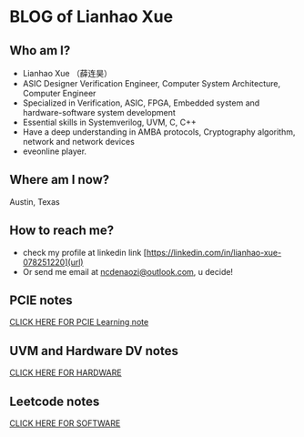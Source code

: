 # BLOG of Lianhao Xue

## Who am I?
- Lianhao Xue （薛连昊）
- ASIC Designer Verification Engineer, Computer System Architecture, Computer Engineer
- Specialized in Verification, ASIC, FPGA, Embedded system and hardware-software system development
- Essential skills in Systemverilog, UVM, C, C++
- Have a deep understanding in AMBA protocols, Cryptography algorithm, network and network devices
- eveonline player.

## Where am I now?
Austin, Texas

## How to reach me?
- check my profile at linkedin link [https://linkedin.com/in/lianhao-xue-078251220](url)
- Or send me email at ncdenaozi@outlook.com, u decide!

## PCIE notes
[CLICK HERE FOR PCIE Learning note](./pcie_note.md)

## UVM and Hardware DV notes
[CLICK HERE FOR HARDWARE](./UVM.md)

## Leetcode notes
[CLICK HERE FOR SOFTWARE](./leetcode_note.md)


